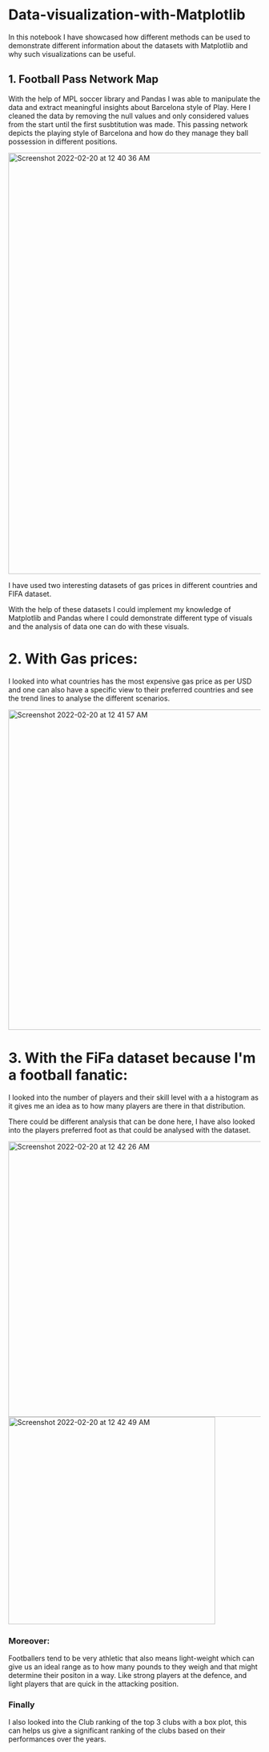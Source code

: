 # Data-visualization-with-Matplotlib

In this notebook I have showcased how different methods can be used to demonstrate different information about the datasets with Matplotlib and why such visualizations can be useful. 


## 1. Football Pass Network Map 
With the help of MPL soccer library and Pandas I was able to manipulate the data and extract meaningful insights about Barcelona style of Play.
Here I cleaned the data by removing the null values and only considered values from the start until the first susbtitution was made. 
This passing network depicts the playing style of Barcelona and how do they manage they ball possession in different positions. 

<img width="839" alt="Screenshot 2022-02-20 at 12 40 36 AM" src="https://user-images.githubusercontent.com/54794852/154822761-a91b74ce-89c6-4c12-84c1-6bb19ccd14f7.png">


I have used two interesting datasets of gas prices in different countries and FIFA dataset.

With the help of these datasets I could implement my knowledge of Matplotlib and Pandas where I could demonstrate different type of visuals and the analysis of data one can do with these visuals. 

# 2. With Gas prices:
I looked into what countries has the most expensive gas price as per USD and one can also have a specific view to their preferred countries and see the trend lines to analyse the different scenarios. 

<img width="638" alt="Screenshot 2022-02-20 at 12 41 57 AM" src="https://user-images.githubusercontent.com/54794852/154822785-9dad72ea-517b-4efc-9a23-de10b50b6192.png">


# 3. With the FiFa dataset because I'm a football fanatic:
I looked into the number of players and their skill level with a a histogram as it gives me an idea as to how many players are there in that distribution. 

There could be different analysis that can be done here, I have also looked into the players preferred foot as that could be analysed with the dataset. 

<img width="549" alt="Screenshot 2022-02-20 at 12 42 26 AM" src="https://user-images.githubusercontent.com/54794852/154822801-23a6d352-6644-4b75-8d24-44bf943c1484.png">

<img width="413" alt="Screenshot 2022-02-20 at 12 42 49 AM" src="https://user-images.githubusercontent.com/54794852/154822813-3a4ddac1-303d-4fd7-8694-9e2b2a89c89f.png">



### Moreover: 
Footballers tend to be very athletic that also means light-weight which can give us an ideal range as to how many pounds to they weigh and that might determine their positon in a way. Like strong players at the defence, and light players that are quick in the attacking position. 

### Finally
I also looked into the Club ranking of the top 3 clubs with a box plot, this can helps us give a significant ranking of the clubs based on their performances over the years.
